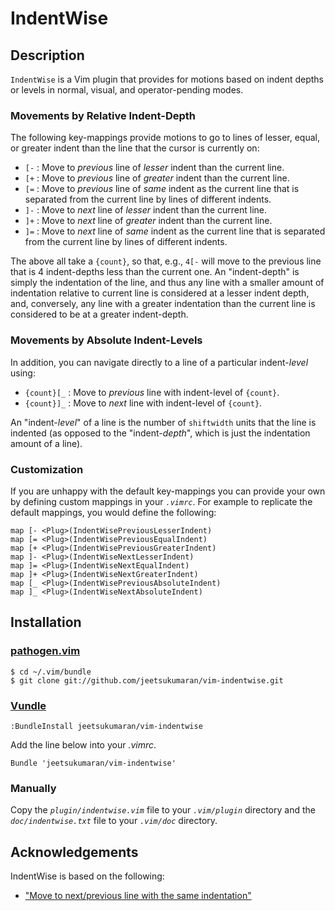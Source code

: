 # IndentWise

## Description

`IndentWise` is a Vim plugin that provides for motions based on indent depths
or levels in normal, visual, and operator-pending modes.

### Movements by Relative Indent-Depth

The following key-mappings provide motions to go to lines of lesser, equal, or
greater indent than the line that the cursor is currently on:

- `[-`  : Move to *previous* line of *lesser* indent than the current line.
- `[+`  : Move to *previous* line of *greater* indent than the current line.
- `[=`  : Move to *previous* line of *same* indent as the current line that
          is separated from the current line by lines of different indents.
- `]-`  : Move to *next* line of *lesser* indent than the current line.
- `]+`  : Move to *next* line of *greater* indent than the current line.
- `]=`  : Move to *next* line of *same* indent as the current line that
          is separated from the current line by lines of different indents.

The above all take a `{count}`, so that, e.g., ``4[-`` will move to the
previous line that is 4 indent-depths less than the current one. An
"indent-depth" is simply the indentation of the line, and thus any line with a
smaller amount of indentation relative to current line is considered at a
lesser indent depth, and, conversely, any line with a greater indentation than
the current line is considered to be at a greater indent-depth.

### Movements by Absolute Indent-Levels

In addition, you can navigate directly to a line of a particular indent-*level*
using:

- `{count}[_`  : Move to *previous* line with indent-level of `{count}`.
- `{count}]_`  : Move to *next* line with indent-level of `{count}`.

An "indent-*level*" of a line is the number of ``shiftwidth`` units that the
line is indented (as opposed to the "indent-*depth*", which is just the
indentation amount of a line).

### Customization

If you are unhappy with the default key-mappings you can provide your own by
defining custom mappings in your _`.vimrc`_. For example to replicate the
default mappings, you would define the following:

    map [- <Plug>(IndentWisePreviousLesserIndent)
    map [= <Plug>(IndentWisePreviousEqualIndent)
    map [+ <Plug>(IndentWisePreviousGreaterIndent)
    map ]- <Plug>(IndentWiseNextLesserIndent)
    map ]= <Plug>(IndentWiseNextEqualIndent)
    map ]+ <Plug>(IndentWiseNextGreaterIndent)
    map [_ <Plug>(IndentWisePreviousAbsoluteIndent)
    map ]_ <Plug>(IndentWiseNextAbsoluteIndent)

## Installation

### [pathogen.vim](https://github.com/tpope/vim-pathogen)

    $ cd ~/.vim/bundle
    $ git clone git://github.com/jeetsukumaran/vim-indentwise.git


### [Vundle](https://github.com/gmarik/vundle.git)

    :BundleInstall jeetsukumaran/vim-indentwise

Add the line below into your _.vimrc_.

    Bundle 'jeetsukumaran/vim-indentwise'

### Manually

Copy the _`plugin/indentwise.vim`_ file to your _`.vim/plugin`_ directory and the
_`doc/indentwise.txt`_ file to your _`.vim/doc`_ directory.

## Acknowledgements

IndentWise is based on the following:

-   ["Move to next/previous line with the same indentation"](http://vim.wikia.com/wiki/Move_to_next/previous_line_with_same_indentation)
